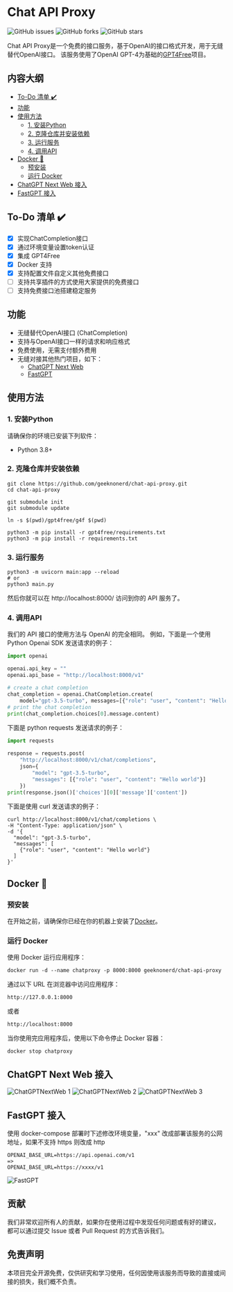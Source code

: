 # Chat API Proxy

![GitHub issues](https://img.shields.io/github/issues/geeknonerd/chat-api-proxy)
![GitHub forks](https://img.shields.io/github/forks/geeknonerd/chat-api-proxy)
![GitHub stars](https://img.shields.io/github/stars/geeknonerd/chat-api-proxy)

Chat API Proxy是一个免费的接口服务，基于OpenAI的接口格式开发，用于无缝替代OpenAI接口。
该服务使用了OpenAI GPT-4为基础的[GPT4Free](https://github.com/xtekky/gpt4free)项目。

## 内容大纲

- [To-Do 清单 ✔️](#to-do-清单-✔️)
- [功能](#功能)
- [使用方法](#使用方法)
    - [1. 安装Python](#1-安装python)
    - [2. 克隆仓库并安装依赖](#2-克隆仓库并安装依赖)
    - [3. 运行服务](#3-运行服务)
    - [4. 调用API](#4-调用api)
- [Docker 🐳](#docker-🐳)
    - [预安装](#预安装)
    - [运行 Docker](#运行-docker)
- [ChatGPT Next Web 接入](#chatgpt-next-web-接入)
- [FastGPT 接入](#fastgpt-接入)

## To-Do 清单 ✔️

- [x] 实现ChatCompletion接口
- [x] 通过环境变量设置token认证
- [x] 集成 GPT4Free
- [x] Docker 支持
- [x] 支持配置文件自定义其他免费接口
- [ ] 支持共享插件的方式使用大家提供的免费接口
- [ ] 支持免费接口池搭建稳定服务

## 功能

* 无缝替代OpenAI接口 (ChatCompletion)
* 支持与OpenAI接口一样的请求和响应格式
* 免费使用，无需支付额外费用
* 无缝对接其他热门项目，如下：
    * [ChatGPT Next Web](https://github.com/Yidadaa/ChatGPT-Next-Web)
    * [FastGPT](https://github.com/labring/FastGPT)

## 使用方法

### 1. 安装Python

请确保你的环境已安装下列软件：

- Python 3.8+

### 2. 克隆仓库并安装依赖

```shell
git clone https://github.com/geeknonerd/chat-api-proxy.git
cd chat-api-proxy

git submodule init
git submodule update

ln -s $(pwd)/gpt4free/g4f $(pwd)

python3 -m pip install -r gpt4free/requirements.txt
python3 -m pip install -r requirements.txt
```

### 3. 运行服务

```shell
python3 -m uvicorn main:app --reload
# or
python3 main.py
```

然后你就可以在 http://localhost:8000/ 访问到你的 API 服务了。

### 4. 调用API

我们的 API 接口的使用方法与 OpenAI 的完全相同。
例如，下面是一个使用 Python Openai SDK 发送请求的例子：

```python
import openai

openai.api_key = ""
openai.api_base = "http://localhost:8000/v1"

# create a chat completion
chat_completion = openai.ChatCompletion.create(
    model="gpt-3.5-turbo", messages=[{"role": "user", "content": "Hello world"}])
# print the chat completion
print(chat_completion.choices[0].message.content)
```

下面是 python requests 发送请求的例子：

```python
import requests

response = requests.post(
    "http://localhost:8000/v1/chat/completions",
    json={
        "model": "gpt-3.5-turbo",
        "messages": [{"role": "user", "content": "Hello world"}]
    })
print(response.json()['choices'][0]['message']['content'])
```

下面是使用 curl 发送请求的例子：

```shell
curl http://localhost:8000/v1/chat/completions \
-H "Content-Type: application/json" \
-d '{
  "model": "gpt-3.5-turbo",
  "messages": [
    {"role": "user", "content": "Hello world"}
  ]
}'
```

## Docker 🐳

### 预安装

在开始之前，请确保你已经在你的机器上安装了[Docker](https://www.docker.com/get-started)。

### 运行 Docker

使用 Docker 运行应用程序：

```
docker run -d --name chatproxy -p 8000:8000 geeknonerd/chat-api-proxy
```

通过以下 URL 在浏览器中访问应用程序：

```
http://127.0.0.1:8000
```

或者

```
http://localhost:8000
```

当你使用完应用程序后，使用以下命令停止 Docker 容器：

```
docker stop chatproxy
```

## ChatGPT Next Web 接入

![ChatGPTNextWeb 1](docs/imgs/ChatGPTNextWeb-1.png?raw=true 'ChatGPTNextWeb')
![ChatGPTNextWeb 2](docs/imgs/ChatGPTNextWeb-2.png?raw=true 'ChatGPTNextWeb')
![ChatGPTNextWeb 3](docs/imgs/ChatGPTNextWeb-3.png?raw=true 'ChatGPTNextWeb')

## FastGPT 接入

使用 docker-compose 部署时下述修改环境变量，"xxx" 改成部署该服务的公网地址，如果不支持 https 则改成 http

```text
OPENAI_BASE_URL=https://api.openai.com/v1
=> 
OPENAI_BASE_URL=https://xxxx/v1
```

![FastGPT](docs/imgs/FastGPT-1.png?raw=true 'FastGPT')

## 贡献

我们非常欢迎所有人的贡献，如果你在使用过程中发现任何问题或有好的建议，
都可以通过提交 Issue 或者 Pull Request 的方式告诉我们。

## 免责声明

本项目完全开源免费，仅供研究和学习使用，任何因使用该服务而导致的直接或间接的损失，我们概不负责。


